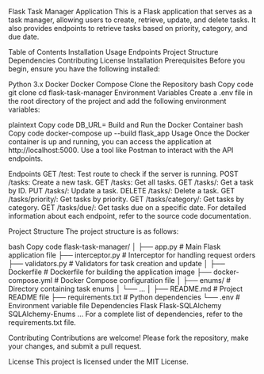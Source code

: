 Flask Task Manager Application
This is a Flask application that serves as a task manager, allowing users to create, retrieve, update, and delete tasks. It also provides endpoints to retrieve tasks based on priority, category, and due date.

Table of Contents
Installation
Usage
Endpoints
Project Structure
Dependencies
Contributing
License
Installation
Prerequisites
Before you begin, ensure you have the following installed:

Python 3.x
Docker
Docker Compose
Clone the Repository
bash
Copy code
git clone <repository-url>
cd flask-task-manager
Environment Variables
Create a .env file in the root directory of the project and add the following environment variables:

plaintext
Copy code
DB_URL=<database-url>
Build and Run the Docker Container
bash
Copy code
docker-compose up --build flask_app
Usage
Once the Docker container is up and running, you can access the application at http://localhost:5000. Use a tool like Postman to interact with the API endpoints.

Endpoints
GET /test: Test route to check if the server is running.
POST /tasks: Create a new task.
GET /tasks: Get all tasks.
GET /tasks/<id>: Get a task by ID.
PUT /tasks/<id>: Update a task.
DELETE /tasks/<id>: Delete a task.
GET /tasks/priority/<priority>: Get tasks by priority.
GET /tasks/category/<category>: Get tasks by category.
GET /tasks/due/<date>: Get tasks due on a specific date.
For detailed information about each endpoint, refer to the source code documentation.

Project Structure
The project structure is as follows:

bash
Copy code
flask-task-manager/
│
├── app.py               # Main Flask application file
├── interceptor.py       # Interceptor for handling request orders
├── validators.py        # Validators for task creation and update
│
├── Dockerfile           # Dockerfile for building the application image
├── docker-compose.yml   # Docker Compose configuration file
│
├── enums/               # Directory containing task enums
│   └── ...
│
├── README.md            # Project README file
├── requirements.txt     # Python dependencies
└── .env                 # Environment variable file
Dependencies
Flask
Flask-SQLAlchemy
SQLAlchemy-Enums
...
For a complete list of dependencies, refer to the requirements.txt file.

Contributing
Contributions are welcome! Please fork the repository, make your changes, and submit a pull request.

License
This project is licensed under the MIT License.